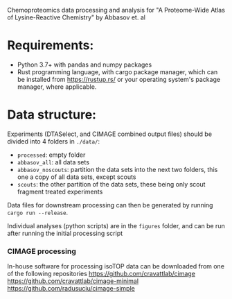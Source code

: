 Chemoproteomics data processing and analysis for "A Proteome-Wide Atlas of Lysine-Reactive Chemistry" by Abbasov et. al

# Requirements:

- Python 3.7+ with pandas and numpy packages
- Rust programming language, with cargo package manager, which can be installed from <https://rustup.rs/> or your operating system's package manager, where applicable.

# Data structure:

Experiments (DTASelect, and CIMAGE combined output files) should be divided into 4 folders in `./data/`:
- `processed`: empty folder
- `abbasov_all`: all data sets
- `abbasov_noscouts`: partition the data sets into the next two folders, this one a copy of all data sets, except scouts
- `scouts`: the other partition of the data sets, these being only scout fragment treated experiments

Data files for downstream processing can then be generated by running `cargo run --release`.

Individual analyses (python scripts) are in the `figures` folder, and can be run after running the initial processing script


### CIMAGE processing

In-house software for processing isoTOP data can be downloaded from one of the following repositories
https://github.com/cravattlab/cimage
https://github.com/cravattlab/cimage-minimal
https://github.com/radusuciu/cimage-simple
